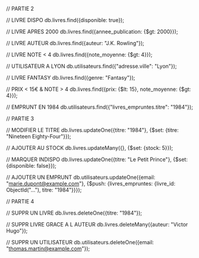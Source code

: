 // PARTIE 2

// LIVRE DISPO
db.livres.find({disponible: true});

// LIVRE APRES 2000
db.livres.find({annee_publication: {$gt: 2000}});

// LIVRE AUTEUR
db.livres.find({auteur: "J.K. Rowling"});

// LIVRE NOTE < 4
db.livres.find({note_moyenne: {$gt: 4}});

// UTILISATEUR A LYON
db.utilisateurs.find({"adresse.ville": "Lyon"});

// LIVRE FANTASY
db.livres.find({genre: "Fantasy"});

// PRIX < 15€ & NOTE > 4
db.livres.find({prix: {$lt: 15}, note_moyenne: {$gt: 4}});

// EMPRUNT EN 1984
db.utilisateurs.find({"livres_empruntes.titre": "1984"});


// PARTIE 3

// MODIFIER LE TITRE
db.livres.updateOne({titre: "1984"}, {$set: {titre: "Nineteen Eighty-Four"}});

// AJOUTER AU STOCK
db.livres.updateMany({}, {$set: {stock: 5}});

// MARQUER INDISPO
db.livres.updateOne({titre: "Le Petit Prince"}, {$set: {disponible: false}});

// AJOUTER UN EMPRUNT
db.utilisateurs.updateOne({email: "marie.dupont@example.com"}, {$push: {livres_empruntes: {livre_id: ObjectId("..."), titre: "1984"}}});



// PARTIE 4

// SUPPR UN LIVRE
db.livres.deleteOne({titre: "1984"});

// SUPPR LIVRE GRACE A L AUTEUR
db.livres.deleteMany({auteur: "Victor Hugo"});

// SUPPR UN UTILISATEUR
db.utilisateurs.deleteOne({email: "thomas.martin@example.com"});
